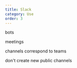 ```yaml
---
title: Slack
category: Use
order: 3
---
```


bots

meetings

channels correspond to teams

don't create new public channels

